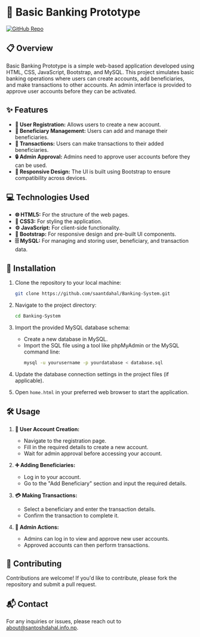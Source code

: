 # 🏦 Basic Banking Prototype

[![GitHub Repo](https://img.shields.io/badge/Repository-GitHub-blue)](https://github.com/saantdahal/Banking-System)

## 📋 Overview

Basic Banking Prototype is a simple web-based application developed using HTML, CSS, JavaScript, Bootstrap, and MySQL. This project simulates basic banking operations where users can create accounts, add beneficiaries, and make transactions to other accounts. An admin interface is provided to approve user accounts before they can be activated.

## ✨ Features

- **👤 User Registration:** Allows users to create a new account.
- **👥 Beneficiary Management:** Users can add and manage their beneficiaries.
- **💸 Transactions:** Users can make transactions to their added beneficiaries.
- **🔒 Admin Approval:** Admins need to approve user accounts before they can be used.
- **📱 Responsive Design:** The UI is built using Bootstrap to ensure compatibility across devices.

## 💻 Technologies Used

- **🌐 HTML5:** For the structure of the web pages.
- **🎨 CSS3:** For styling the application.
- **⚙️ JavaScript:** For client-side functionality.
- **📱 Bootstrap:** For responsive design and pre-built UI components.
- **🗄️ MySQL:** For managing and storing user, beneficiary, and transaction data.

## 🚀 Installation

1. Clone the repository to your local machine:
    ```bash
    git clone https://github.com/saantdahal/Banking-System.git
    ```
2. Navigate to the project directory:
    ```bash
    cd Banking-System
    ```
3. Import the provided MySQL database schema:
    - Create a new database in MySQL.
    - Import the SQL file using a tool like phpMyAdmin or the MySQL command line:
      ```bash
      mysql -u yourusername -p yourdatabase < database.sql
      ```
4. Update the database connection settings in the project files (if applicable).

5. Open `home.html` in your preferred web browser to start the application.

## 🛠️ Usage

1. **👤 User Account Creation:** 
   - Navigate to the registration page.
   - Fill in the required details to create a new account.
   - Wait for admin approval before accessing your account.

2. **➕ Adding Beneficiaries:**
   - Log in to your account.
   - Go to the "Add Beneficiary" section and input the required details.

3. **💳 Making Transactions:**
   - Select a beneficiary and enter the transaction details.
   - Confirm the transaction to complete it.

4. **🔑 Admin Actions:**
   - Admins can log in to view and approve new user accounts.
   - Approved accounts can then perform transactions.

## 🤝 Contributing

Contributions are welcome! If you'd like to contribute, please fork the repository and submit a pull request.

## 📬 Contact

For any inquiries or issues, please reach out to [about@santoshdahal.info.np](mailto:about@santoshdahal.info.np).
